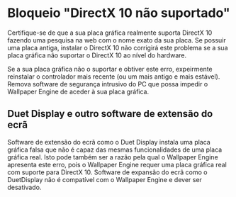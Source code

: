 # Bloqueio "DirectX 10 não suportado"
Certifique-se de que a sua placa gráfica realmente suporta DirectX 10 fazendo uma pesquisa na web com o nome exato da sua placa. Se possuir uma placa antiga, instalar o DirectX 10 não corrigirá este problema se a sua placa gráfica não suportar o DirectX 10 ao nível do hardware.

Se a sua placa gráfica não o suportar e obtiver este erro, expeirmente reinstalar o controlador mais recente (ou um mais antigo e mais estável). Remova software de segurança intrusivo do PC que possa impedir o Wallpaper Engine de aceder à sua placa gráfica.

## Duet Display e outro software de extensão do ecrã
Software de extensão do ecrã como o Duet Display instala uma placa gráfica falsa que não é capaz das mesmas funcionalidades de uma placa gráfica real. Isto pode também ser a razão pela qual o Wallpaper Engine apresenta este erro, pois o Wallpaper Engine requer uma placa gráfica real com suporte para DirectX 10. Software de expansão do ecrã como o DuetDisplay não é compatível com o Wallpaper Engine e dever ser desativado.


